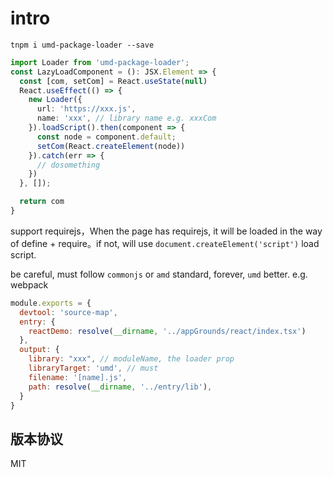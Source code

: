 # intro

``` shell
tnpm i umd-package-loader --save
```

``` ts
import Loader from 'umd-package-loader';
const LazyLoadComponent = (): JSX.Element => {
  const [com, setCom] = React.useState(null)
  React.useEffect(() => {
    new Loader({
      url: 'https://xxx.js',
      name: 'xxx', // library name e.g. xxxCom
    }).loadScript().then(component => {
      const node = component.default;
      setCom(React.createElement(node))
    }).catch(err => {
      // dosomething
    })
  }, []);

  return com
}
```
 
support requirejs，When the page has requirejs, it will be loaded in the way of define + require。if not, will use `document.createElement('script')` load script.

be careful, must follow `commonjs` or `amd` standard, forever, `umd` better. e.g. webpack 

``` js
module.exports = {
  devtool: 'source-map',
  entry: {
    reactDemo: resolve(__dirname, '../appGrounds/react/index.tsx')
  },
  output: {
    library: "xxx", // moduleName, the loader prop
    libraryTarget: 'umd', // must
    filename: '[name].js',
    path: resolve(__dirname, '../entry/lib'),
  }
}
```

## 版本协议

MIT
